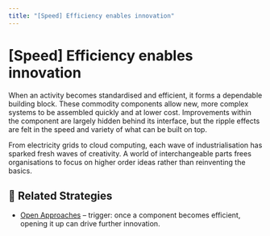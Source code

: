 ```yaml
---
title: "[Speed] Efficiency enables innovation"
---
```


# [Speed] Efficiency enables innovation

When an activity becomes standardised and efficient, it forms a dependable building block. These commodity components allow new, more complex systems to be assembled quickly and at lower cost. Improvements within the component are largely hidden behind its interface, but the ripple effects are felt in the speed and variety of what can be built on top.

From electricity grids to cloud computing, each wave of industrialisation has sparked fresh waves of creativity. A world of interchangeable parts frees organisations to focus on higher order ideas rather than reinventing the basics.

## 🔀 Related Strategies

- [Open Approaches](/strategies/accelerators/open-approaches) – trigger: once a component becomes efficient, opening it up can drive further innovation.
